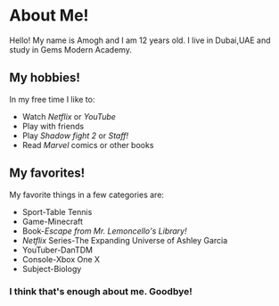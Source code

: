 # About Me!
Hello! My name is Amogh and I am 12 years old. I live in Dubai,UAE and study in Gems Modern Academy.

## My hobbies!
In my free time I like to:
- Watch _Netflix_ or _YouTube_
- Play with friends
- Play _Shadow fight 2_ or _Staff!_
- Read _Marvel_ comics or other books

## My favorites!
My favorite things in a few categories are:
- Sport-Table Tennis
- Game-Minecraft
- Book-*Escape from Mr. Lemoncello's Library!*
- _Netflix_ Series-The Expanding Universe of Ashley Garcia
- YouTuber-DanTDM
- Console-Xbox One X
- Subject-Biology

### I think that's enough about me. Goodbye!
